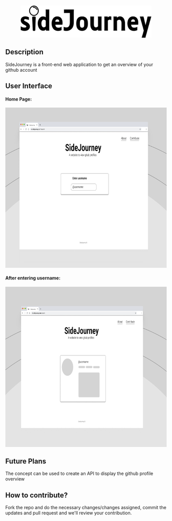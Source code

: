 <p align="center">
    <img src="images/logo.png" alt="sidejourney" style="height:100px">
</p>

## Description
SideJourney is a front-end web application to get an overview of your github account

## User Interface

#### Home Page:
<p align="center">
    <img src="images/ui1.png" alt="sidejourney" height="500">
</p>

#### After entering username:
<p align="center">
    <img src="images/ui2.png" alt="sidejourney"  height="500">
</p>

## Future Plans
The concept can be used to create an API to display the github profile overview

## How to contribute?

Fork the repo and do the necessary changes/changes assigned, commit the updates and pull request and we'll review your contribution.



